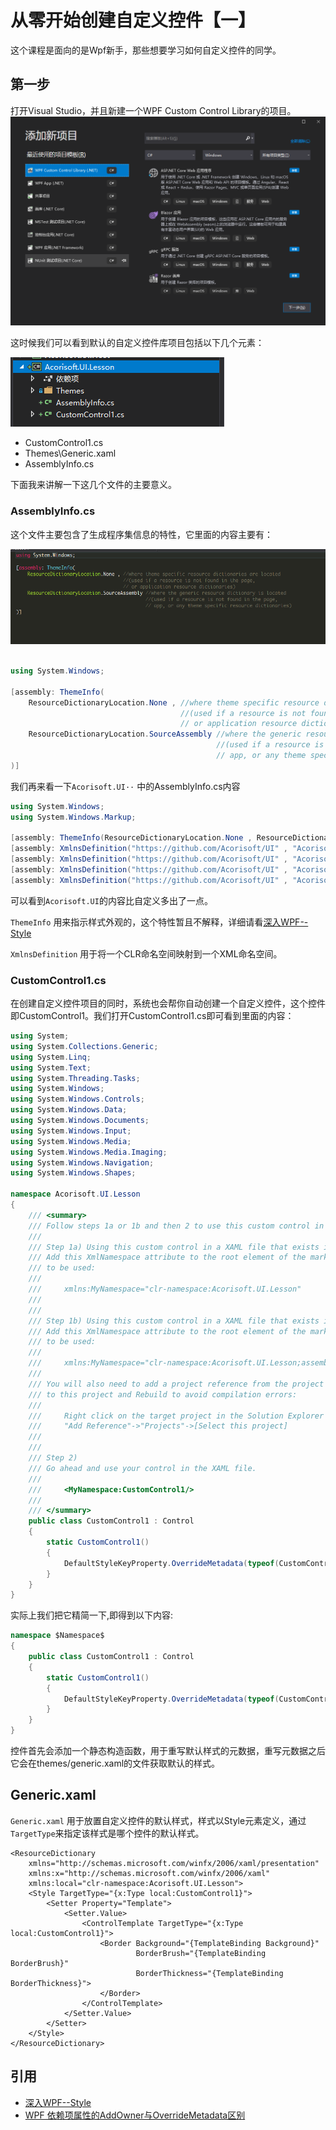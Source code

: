 # 从零开始创建自定义控件【一】

这个课程是面向的是Wpf新手，那些想要学习如何自定义控件的同学。

## 第一步

打开Visual Studio，并且新建一个WPF Custom Control Library的项目。
![Figure1](CustomControl_Lesson_1_1.png)

这时候我们可以看到默认的自定义控件库项目包括以下几个元素：

![Figure2](CustomControl_Lesson_1_2.png)

* CustomControl1.cs
* Themes\Generic.xaml
* AssemblyInfo.cs

下面我来讲解一下这几个文件的主要意义。

### AssemblyInfo.cs

这个文件主要包含了生成程序集信息的特性，它里面的内容主要有：

![Figure2](CustomControl_Lesson_1_3.png)

```C#

using System.Windows;

[assembly: ThemeInfo(
    ResourceDictionaryLocation.None , //where theme specific resource dictionaries are located
                                      //(used if a resource is not found in the page,
                                      // or application resource dictionaries)
    ResourceDictionaryLocation.SourceAssembly //where the generic resource dictionary is located
                                              //(used if a resource is not found in the page,
                                              // app, or any theme specific resource dictionaries)
)]


```

我们再来看一下`Acorisoft.UI··` 中的AssemblyInfo.cs内容

``` C#
using System.Windows;
using System.Windows.Markup;

[assembly: ThemeInfo(ResourceDictionaryLocation.None , ResourceDictionaryLocation.SourceAssembly)]
[assembly: XmlnsDefinition("https://github.com/Acorisoft/UI" , "Acorisoft.UI.Buttons")]
[assembly: XmlnsDefinition("https://github.com/Acorisoft/UI" , "Acorisoft.UI.Controls")]
[assembly: XmlnsDefinition("https://github.com/Acorisoft/UI" , "Acorisoft.UI.Panels")]
[assembly: XmlnsDefinition("https://github.com/Acorisoft/UI" , "Acorisoft.UI.Windows")]

```

可以看到`Acorisoft.UI`的内容比自定义多出了一点。

`ThemeInfo` 用来指示样式外观的，这个特性暂且不解释，详细请看[深入WPF--Style](https://www.cnblogs.com/Zhouyongh/archive/2011/08/01/2123610.html)

`XmlnsDefinition` 用于将一个CLR命名空间映射到一个XML命名空间。


### CustomControl1.cs

在创建自定义控件项目的同时，系统也会帮你自动创建一个自定义控件，这个控件即CustomControl1。我们打开CustomControl1.cs即可看到里面的内容：

``` C#
using System;
using System.Collections.Generic;
using System.Linq;
using System.Text;
using System.Threading.Tasks;
using System.Windows;
using System.Windows.Controls;
using System.Windows.Data;
using System.Windows.Documents;
using System.Windows.Input;
using System.Windows.Media;
using System.Windows.Media.Imaging;
using System.Windows.Navigation;
using System.Windows.Shapes;

namespace Acorisoft.UI.Lesson
{
    /// <summary>
    /// Follow steps 1a or 1b and then 2 to use this custom control in a XAML file.
    ///
    /// Step 1a) Using this custom control in a XAML file that exists in the current project.
    /// Add this XmlNamespace attribute to the root element of the markup file where it is 
    /// to be used:
    ///
    ///     xmlns:MyNamespace="clr-namespace:Acorisoft.UI.Lesson"
    ///
    ///
    /// Step 1b) Using this custom control in a XAML file that exists in a different project.
    /// Add this XmlNamespace attribute to the root element of the markup file where it is 
    /// to be used:
    ///
    ///     xmlns:MyNamespace="clr-namespace:Acorisoft.UI.Lesson;assembly=Acorisoft.UI.Lesson"
    ///
    /// You will also need to add a project reference from the project where the XAML file lives
    /// to this project and Rebuild to avoid compilation errors:
    ///
    ///     Right click on the target project in the Solution Explorer and
    ///     "Add Reference"->"Projects"->[Select this project]
    ///
    ///
    /// Step 2)
    /// Go ahead and use your control in the XAML file.
    ///
    ///     <MyNamespace:CustomControl1/>
    ///
    /// </summary>
    public class CustomControl1 : Control
    {
        static CustomControl1()
        {
            DefaultStyleKeyProperty.OverrideMetadata(typeof(CustomControl1) , new FrameworkPropertyMetadata(typeof(CustomControl1)));
        }
    }
}


```
实际上我们把它精简一下,即得到以下内容:
``` C#
namespace $Namespace$
{
    public class CustomControl1 : Control
    {
        static CustomControl1()
        {
            DefaultStyleKeyProperty.OverrideMetadata(typeof(CustomControl1) , new FrameworkPropertyMetadata(typeof(CustomControl1)));
        }
    }
}

```

控件首先会添加一个静态构造函数，用于重写默认样式的元数据，重写元数据之后它会在themes/generic.xaml的文件获取默认的样式。

## Generic.xaml

`Generic.xaml` 用于放置自定义控件的默认样式，样式以Style元素定义，通过`TargetType`来指定该样式是哪个控件的默认样式。

``` XAML
<ResourceDictionary
    xmlns="http://schemas.microsoft.com/winfx/2006/xaml/presentation"
    xmlns:x="http://schemas.microsoft.com/winfx/2006/xaml"
    xmlns:local="clr-namespace:Acorisoft.UI.Lesson">
    <Style TargetType="{x:Type local:CustomControl1}">
        <Setter Property="Template">
            <Setter.Value>
                <ControlTemplate TargetType="{x:Type local:CustomControl1}">
                    <Border Background="{TemplateBinding Background}"
                            BorderBrush="{TemplateBinding BorderBrush}"
                            BorderThickness="{TemplateBinding BorderThickness}">
                    </Border>
                </ControlTemplate>
            </Setter.Value>
        </Setter>
    </Style>
</ResourceDictionary>

```
## 引用
* [深入WPF--Style](https://www.cnblogs.com/Zhouyongh/archive/2011/08/01/2123610.html)
* [WPF 依赖项属性的AddOwner与OverrideMetadata区别](https://huchengv5.github.io/post/WPF-%E4%BE%9D%E8%B5%96%E9%A1%B9%E5%B1%9E%E6%80%A7%E7%9A%84AddOwner%E4%B8%8EOverrideMetadata%E5%8C%BA%E5%88%AB.html)
